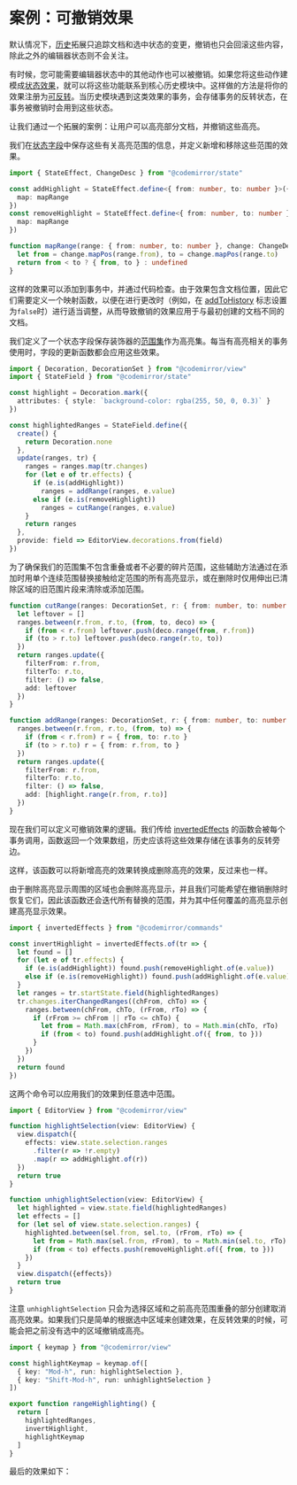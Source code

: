 # 案例：可撤销效果

默认情况下，[历史](https://codemirror.net/docs/ref/#commands.history)拓展只追踪文档和选中状态的变更，撤销也只会回滚这些内容，除此之外的编辑器状态则不会关注。

有时候，您可能需要编辑器状态中的其他动作也可以被撤销。如果您将这些动作建模成[状态效果](https://codemirror.net/docs/ref/#state.StateEffect)，就可以将这些功能联系到核心历史模块中。这样做的方法是将你的效果注册为[可反转](https://codemirror.net/docs/ref/#commands.invertedEffects)。当历史模块遇到这类效果的事务，会存储事务的反转状态，在事务被撤销时会用到这些状态。

让我们通过一个拓展的案例：让用户可以高亮部分文档，并撤销这些高亮。

我们在[状态字段](https://codemirror.net/docs/ref/#state.StateField)中保存这些有关高亮范围的信息，并定义新增和移除这些范围的效果。

``` typescript
import { StateEffect, ChangeDesc } from "@codemirror/state"

const addHighlight = StateEffect.define<{ from: number, to: number }>({
  map: mapRange
})
const removeHighlight = StateEffect.define<{ from: number, to: number }>({
  map: mapRange
})

function mapRange(range: { from: number, to: number }, change: ChangeDesc) {
  let from = change.mapPos(range.from), to = change.mapPos(range.to)
  return from < to ? { from, to } : undefined
}
```

这样的效果可以添加到事务中，并通过代码检查。由于效果包含文档位置，因此它们需要定义一个映射函数，以便在进行更改时（例如，在 [addToHistory](https://codemirror.net/docs/ref/#state.Transaction%5EaddToHistory) 标志设置为`false`时）进行适当调整，从而导致撤销的效果应用于与最初创建的文档不同的文档。

我们定义了一个状态字段保存装饰器的[范围集](https://codemirror.net/docs/ref/#state.RangeSet)作为高亮集。每当有高亮相关的事务使用时，字段的更新函数都会应用这些效果。

``` typescript
import { Decoration, DecorationSet } from "@codemirror/view"
import { StateField } from "@codemirror/state"

const highlight = Decoration.mark({
  attributes: { style: `background-color: rgba(255, 50, 0, 0.3)` }
})

const highlightedRanges = StateField.define({
  create() {
    return Decoration.none
  },
  update(ranges, tr) {
    ranges = ranges.map(tr.changes)
    for (let e of tr.effects) {
      if (e.is(addHighlight))
        ranges = addRange(ranges, e.value)
      else if (e.is(removeHighlight))
        ranges = cutRange(ranges, e.value)
    }
    return ranges
  },
  provide: field => EditorView.decorations.from(field)
})
```

为了确保我们的范围集不包含重叠或者不必要的碎片范围，这些辅助方法通过在添加时用单个连续范围替换接触给定范围的所有高亮显示，或在删除时仅用伸出已清除区域的旧范围片段来清除或添加范围。

``` typescript
function cutRange(ranges: DecorationSet, r: { from: number, to: number }) {
  let leftover = []
  ranges.between(r.from, r.to, (from, to, deco) => {
    if (from < r.from) leftover.push(deco.range(from, r.from))
    if (to > r.to) leftover.push(deco.range(r.to, to))
  })
  return ranges.update({
    filterFrom: r.from,
    filterTo: r.to,
    filter: () => false,
    add: leftover
  })
}

function addRange(ranges: DecorationSet, r: { from: number, to: number }) {
  ranges.between(r.from, r.to, (from, to) => {
    if (from < r.from) r = { from, to: r.to }
    if (to > r.to) r = { from: r.from, to }
  })
  return ranges.update({
    filterFrom: r.from,
    filterTo: r.to,
    filter: () => false,
    add: [highlight.range(r.from, r.to)]
  })
}
```

现在我们可以定义可撤销效果的逻辑。我们传给 [invertedEffects](https://codemirror.net/docs/ref/#commands.invertedEffects) 的函数会被每个事务调用，函数返回一个效果数组，历史应该将这些效果存储在该事务的反转旁边。

这样，该函数可以将新增高亮的效果转换成删除高亮的效果，反过来也一样。

由于删除高亮显示周围的区域也会删除高亮显示，并且我们可能希望在撤销删除时恢复它们，因此该函数还会迭代所有替换的范围，并为其中任何覆盖的高亮显示创建高亮显示效果。

``` javascript
import { invertedEffects } from "@codemirror/commands"

const invertHighlight = invertedEffects.of(tr => {
  let found = []
  for (let e of tr.effects) {
    if (e.is(addHighlight)) found.push(removeHighlight.of(e.value))
    else if (e.is(removeHighlight)) found.push(addHighlight.of(e.value))
  }
  let ranges = tr.startState.field(highlightedRanges)
  tr.changes.iterChangedRanges((chFrom, chTo) => {
    ranges.between(chFrom, chTo, (rFrom, rTo) => {
      if (rFrom >= chFrom || rTo <= chTo) {
        let from = Math.max(chFrom, rFrom), to = Math.min(chTo, rTo)
        if (from < to) found.push(addHighlight.of({ from, to }))
      }
    })
  })
  return found
})
```

这两个命令可以应用我们的效果到任意选中范围。

``` typescript
import { EditorView } from "@codemirror/view"

function highlightSelection(view: EditorView) {
  view.dispatch({
    effects: view.state.selection.ranges
      .filter(r => !r.empty)
      .map(r => addHighlight.of(r))
  })
  return true
}

function unhighlightSelection(view: EditorView) {
  let highlighted = view.state.field(highlightedRanges)
  let effects = []
  for (let sel of view.state.selection.ranges) {
    highlighted.between(sel.from, sel.to, (rFrom, rTo) => {
      let from = Math.max(sel.from, rFrom), to = Math.min(sel.to, rTo)
      if (from < to) effects.push(removeHighlight.of({ from, to }))
    })
  }
  view.dispatch({effects})
  return true
}
```

注意 `unhighlightSelection` 只会为选择区域和之前高亮范围重叠的部分创建取消高亮效果。如果我们只是简单的根据选中区域来创建效果，在反转效果的时候，可能会把之前没有选中的区域撤销成高亮。

``` typescript
import { keymap } from "@codemirror/view"

const highlightKeymap = keymap.of([
  { key: "Mod-h", run: highlightSelection },
  { key: "Shift-Mod-h", run: unhighlightSelection }
])

export function rangeHighlighting() {
  return [
    highlightedRanges,
    invertHighlight,
    highlightKeymap
  ]
}
```

最后的效果如下：
